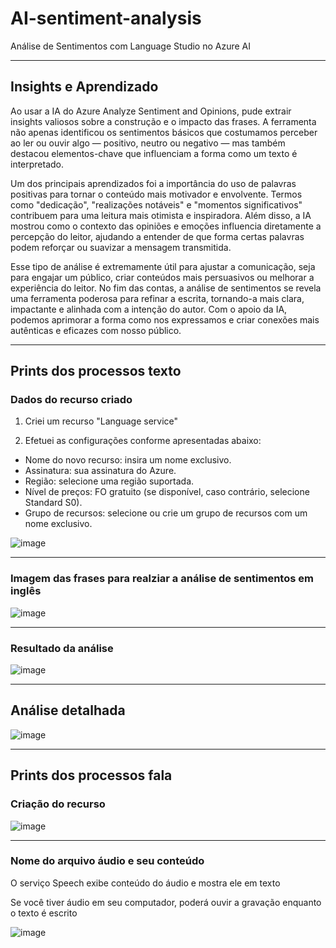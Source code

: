 # AI-sentiment-analysis
Análise de Sentimentos com Language Studio no Azure AI

------------------------------------------------------------------------------------

## Insights e Aprendizado

Ao usar a IA do Azure Analyze Sentiment and Opinions, pude extrair insights valiosos sobre a construção e o impacto das frases. A ferramenta não apenas identificou os sentimentos básicos que costumamos perceber ao ler ou ouvir algo — positivo, neutro ou negativo — mas também destacou elementos-chave que influenciam a forma como um texto é interpretado.

Um dos principais aprendizados foi a importância do uso de palavras positivas para tornar o conteúdo mais motivador e envolvente. Termos como "dedicação", "realizações notáveis" e "momentos significativos" contribuem para uma leitura mais otimista e inspiradora. Além disso, a IA mostrou como o contexto das opiniões e emoções influencia diretamente a percepção do leitor, ajudando a entender de que forma certas palavras podem reforçar ou suavizar a mensagem transmitida.

Esse tipo de análise é extremamente útil para ajustar a comunicação, seja para engajar um público, criar conteúdos mais persuasivos ou melhorar a experiência do leitor. No fim das contas, a análise de sentimentos se revela uma ferramenta poderosa para refinar a escrita, tornando-a mais clara, impactante e alinhada com a intenção do autor. Com o apoio da IA, podemos aprimorar a forma como nos expressamos e criar conexões mais autênticas e eficazes com nosso público.

---------------------------------------------------------------------------

## Prints dos processos texto

### Dados do recurso criado

1. Criei um recurso "Language service"
 
2. Efetuei as configurações conforme apresentadas abaixo:
- Nome do novo recurso: insira um nome exclusivo.
- Assinatura: sua assinatura do Azure.
- Região: selecione uma região suportada.
- Nível de preços: FO gratuito (se disponível, caso contrário, selecione Standard S0).
- Grupo de recursos: selecione ou crie um grupo de recursos com um nome exclusivo.

![image](https://github.com/user-attachments/assets/eab5a234-97dd-4378-8307-f6031f7a6c8d)

-------------------------------------------------------------------------
### Imagem das frases para realziar a análise de sentimentos em inglês

![image](https://github.com/user-attachments/assets/5b005803-dd53-4f3b-b9f7-8508e8eb5d89)

-------------------------------------------------------------------------------
### Resultado da análise

![image](https://github.com/user-attachments/assets/eecb66bd-d44e-455d-b5f1-37cebcffa3b2)

---------------------------------------------------------------------------------------
## Análise detalhada

![image](https://github.com/user-attachments/assets/05199c14-dc58-418e-9cab-1f73482e5e77)

------------------------------------------------------------------------------------------

## Prints dos processos fala

### Criação do recurso 

![image](https://github.com/user-attachments/assets/94ff60a9-7f95-40fe-b055-f3ec18170c17)

--------------------------------------------------------------------------------------------

### Nome do arquivo áudio e seu conteúdo 

O serviço Speech exibe conteúdo do áudio e mostra ele em texto

Se você tiver áudio em seu computador, poderá ouvir a gravação enquanto o texto é escrito

![image](https://github.com/user-attachments/assets/37ff0490-4ecf-4e50-89cd-ac58640de6e0)




